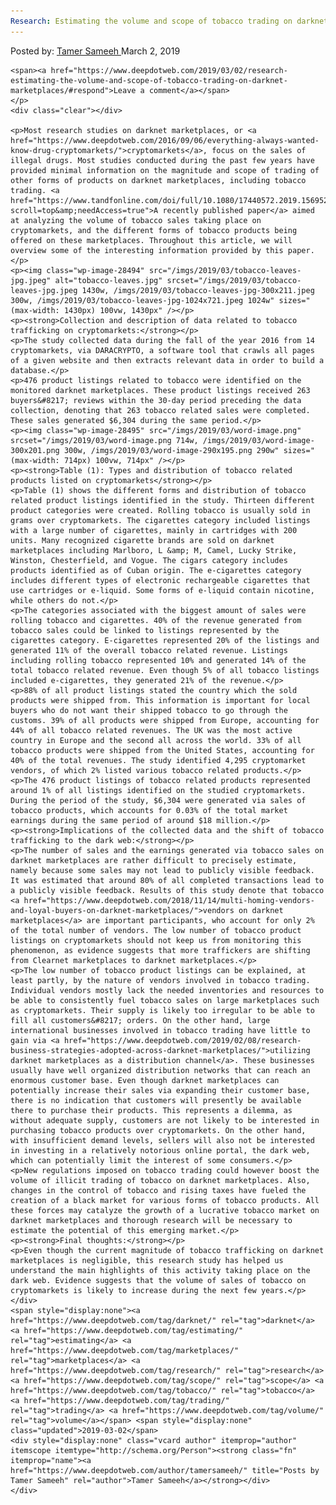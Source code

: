 ```yaml
---
Research: Estimating the volume and scope of tobacco trading on darknet marketplaces
---
```

<article class="post-listing post-28489 post type-post status-publish format-standard has-post-thumbnail hentry  tag-darknet tag-estimating tag-marketplaces tag-research tag-scope tag-tobacco tag-trading tag-volume">
    <div class="post-inner">
        <span>Posted by: <a href="https://www.deepdotweb.com/author/tamersameeh/" title="">Tamer Sameeh </a></span>
    <span>March 2, 2019</span>
    
    <span><a href="https://www.deepdotweb.com/2019/03/02/research-estimating-the-volume-and-scope-of-tobacco-trading-on-darknet-marketplaces/#respond">Leave a comment</a></span>
    </p>
    <div class="clear"></div>
    
    <p>Most research studies on darknet marketplaces, or <a href="https://www.deepdotweb.com/2016/09/06/everything-always-wanted-know-drug-cryptomarkets/">cryptomarkets</a>, focus on the sales of illegal drugs. Most studies conducted during the past few years have provided minimal information on the magnitude and scope of trading of other forms of products on darknet marketplaces, including tobacco trading. <a href="https://www.tandfonline.com/doi/full/10.1080/17440572.2019.1569520?scroll=top&amp;needAccess=true">A recently published paper</a> aimed at analyzing the volume of tobacco sales taking place on cryptomarkets, and the different forms of tobacco products being offered on these marketplaces. Throughout this article, we will overview some of the interesting information provided by this paper.</p>
    <p><img class="wp-image-28494" src="/imgs/2019/03/tobacco-leaves-jpg.jpeg" alt="tobacco-leaves.jpg" srcset="/imgs/2019/03/tobacco-leaves-jpg.jpeg 1430w, /imgs/2019/03/tobacco-leaves-jpg-300x211.jpeg 300w, /imgs/2019/03/tobacco-leaves-jpg-1024x721.jpeg 1024w" sizes="(max-width: 1430px) 100vw, 1430px" /></p>
    <p><strong>Collection and description of data related to tobacco trafficking on cryptomarkets:</strong></p>
    <p>The study collected data during the fall of the year 2016 from 14 cryptomarkets, via DARACRYPTO, a software tool that crawls all pages of a given website and then extracts relevant data in order to build a database.</p>
    <p>476 product listings related to tobacco were identified on the monitored darknet marketplaces. These product listings received 263 buyers&#8217; reviews within the 30-day period preceding the data collection, denoting that 263 tobacco related sales were completed. These sales generated $6,304 during the same period.</p>
    <p><img class="wp-image-28495" src="/imgs/2019/03/word-image.png" srcset="/imgs/2019/03/word-image.png 714w, /imgs/2019/03/word-image-300x201.png 300w, /imgs/2019/03/word-image-290x195.png 290w" sizes="(max-width: 714px) 100vw, 714px" /></p>
    <p><strong>Table (1): Types and distribution of tobacco related products listed on cryptomarkets</strong></p>
    <p>Table (1) shows the different forms and distribution of tobacco related product listings identified in the study. Thirteen different product categories were created. Rolling tobacco is usually sold in grams over cryptomarkets. The cigarettes category included listings with a large number of cigarettes, mainly in cartridges with 200 units. Many recognized cigarette brands are sold on darknet marketplaces including Marlboro, L &amp; M, Camel, Lucky Strike, Winston, Chesterfield, and Vogue. The cigars category includes products identified as of Cuban origin. The e-cigarettes category includes different types of electronic rechargeable cigarettes that use cartridges or e-liquid. Some forms of e-liquid contain nicotine, while others do not.</p>
    <p>The categories associated with the biggest amount of sales were rolling tobacco and cigarettes. 40% of the revenue generated from tobacco sales could be linked to listings represented by the cigarettes category. E-cigarettes represented 20% of the listings and generated 11% of the overall tobacco related revenue. Listings including rolling tobacco represented 10% and generated 14% of the total tobacco related revenue. Even though 5% of all tobacco listings included e-cigarettes, they generated 21% of the revenue.</p>
    <p>88% of all product listings stated the country which the sold products were shipped from. This information is important for local buyers who do not want their shipped tobacco to go through the customs. 39% of all products were shipped from Europe, accounting for 44% of all tobacco related revenues. The UK was the most active country in Europe and the second all across the world. 33% of all tobacco products were shipped from the United States, accounting for 40% of the total revenues. The study identified 4,295 cryptomarket vendors, of which 2% listed various tobacco related products.</p>
    <p>The 476 product listings of tobacco related products represented around 1% of all listings identified on the studied cryptomarkets. During the period of the study, $6,304 were generated via sales of tobacco products, which accounts for 0.03% of the total market earnings during the same period of around $18 million.</p>
    <p><strong>Implications of the collected data and the shift of tobacco trafficking to the dark web:</strong></p>
    <p>The number of sales and the earnings generated via tobacco sales on darknet marketplaces are rather difficult to precisely estimate, namely because some sales may not lead to publicly visible feedback. It was estimated that around 80% of all completed transactions lead to a publicly visible feedback. Results of this study denote that tobacco <a href="https://www.deepdotweb.com/2018/11/14/multi-homing-vendors-and-loyal-buyers-on-darknet-marketplaces/">vendors on darknet marketplaces</a> are important participants, who account for only 2% of the total number of vendors. The low number of tobacco product listings on cryptomarkets should not keep us from monitoring this phenomenon, as evidence suggests that more traffickers are shifting from Clearnet marketplaces to darknet marketplaces.</p>
    <p>The low number of tobacco product listings can be explained, at least partly, by the nature of vendors involved in tobacco trading. Individual vendors mostly lack the needed inventories and resources to be able to consistently fuel tobacco sales on large marketplaces such as cryptomarkets. Their supply is likely too irregular to be able to fill all customers&#8217; orders. On the other hand, large international businesses involved in tobacco trading have little to gain via <a href="https://www.deepdotweb.com/2019/02/08/research-business-strategies-adopted-across-darknet-marketplaces/">utilizing darknet marketplaces as a distribution channel</a>. These businesses usually have well organized distribution networks that can reach an enormous customer base. Even though darknet marketplaces can potentially increase their sales via expanding their customer base, there is no indication that customers will presently be available there to purchase their products. This represents a dilemma, as without adequate supply, customers are not likely to be interested in purchasing tobacco products over cryptomarkets. On the other hand, with insufficient demand levels, sellers will also not be interested in investing in a relatively notorious online portal, the dark web, which can potentially limit the interest of some consumers.</p>
    <p>New regulations imposed on tobacco trading could however boost the volume of illicit trading of tobacco on darknet marketplaces. Also, changes in the control of tobacco and rising taxes have fueled the creation of a black market for various forms of tobacco products. All these forces may catalyze the growth of a lucrative tobacco market on darknet marketplaces and thorough research will be necessary to estimate the potential of this emerging market.</p>
    <p><strong>Final thoughts:</strong></p>
    <p>Even though the current magnitude of tobacco trafficking on darknet marketplaces is negligible, this research study has helped us understand the main highlights of this activity taking place on the dark web. Evidence suggests that the volume of sales of tobacco on cryptomarkets is likely to increase during the next few years.</p>
    </div>
    <span style="display:none"><a href="https://www.deepdotweb.com/tag/darknet/" rel="tag">darknet</a> <a href="https://www.deepdotweb.com/tag/estimating/" rel="tag">estimating</a> <a href="https://www.deepdotweb.com/tag/marketplaces/" rel="tag">marketplaces</a> <a href="https://www.deepdotweb.com/tag/research/" rel="tag">research</a> <a href="https://www.deepdotweb.com/tag/scope/" rel="tag">scope</a> <a href="https://www.deepdotweb.com/tag/tobacco/" rel="tag">tobacco</a> <a href="https://www.deepdotweb.com/tag/trading/" rel="tag">trading</a> <a href="https://www.deepdotweb.com/tag/volume/" rel="tag">volume</a></span> <span style="display:none" class="updated">2019-03-02</span>
    <div style="display:none" class="vcard author" itemprop="author" itemscope itemtype="http://schema.org/Person"><strong class="fn" itemprop="name"><a href="https://www.deepdotweb.com/author/tamersameeh/" title="Posts by Tamer Sameeh" rel="author">Tamer Sameeh</a></strong></div>
    </div>
</article>

